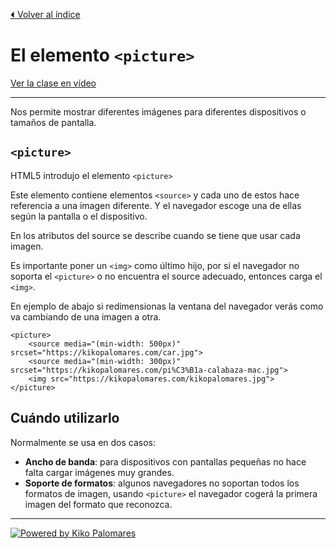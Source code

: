 [⏴ Volver al índice](../../README.md#índice-del-curso)

# El elemento `<picture>`

[Ver la clase en vídeo](https://kikopalomares.com/clases/el-elemento-picture-de-html-explicado-como-poner-imagenes)

_____

Nos permite mostrar diferentes imágenes para diferentes dispositivos o tamaños de pantalla.

## `<picture>`

HTML5 introdujo el elemento `<picture>`

Este elemento contiene elementos `<source>` y cada uno de estos hace referencia a una imagen diferente. Y el navegador escoge una de ellas según la pantalla o el dispositivo.

En los atributos del source se describe cuando se tiene que usar cada imagen.

Es importante poner un `<img>` como último hijo, por si el navegador no soporta el `<picture>` o no encuentra el source adecuado, entonces carga el `<img>`.

En ejemplo de abajo si redimensionas la ventana del navegador verás como va cambiando de una imagen a otra.

    <picture>
        <source media="(min-width: 500px)" srcset="https://kikopalomares.com/car.jpg">
        <source media="(min-width: 300px)" srcset="https://kikopalomares.com/pi%C3%B1a-calabaza-mac.jpg">
        <img src="https://kikopalomares.com/kikopalomares.jpg">
    </picture>

## Cuándo utilizarlo

Normalmente se usa en dos casos:

- **Ancho de banda**: para dispositivos con pantallas pequeñas no hace falta cargar imágenes muy grandes.
- **Soporte de formatos**: algunos navegadores no soportan todos los formatos de imagen, usando `<picture>` el navegador cogerá la primera imagen del formato que reconozca.

------------
[![Powered by Kiko Palomares](https://img.shields.io/badge/-Powered%20by%20Kiko%20Palomares-red)](https://kikopalomares.com/)